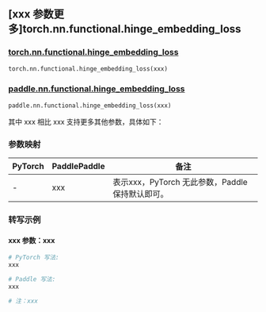 ## [xxx 参数更多]torch.nn.functional.hinge_embedding_loss

### [torch.nn.functional.hinge_embedding_loss](https://pytorch.org/docs/1.13/generated/torch.nn.functional.hinge_embedding_loss.html#torch.nn.functional.hinge_embedding_loss)

```python
torch.nn.functional.hinge_embedding_loss(xxx)
```

### [paddle.nn.functional.hinge_embedding_loss](https://www.paddlepaddle.org.cn/documentation/docs/zh/api/paddle/nn/functional/hinge_embedding_loss_cn.html)

```python
paddle.nn.functional.hinge_embedding_loss(xxx)
```

其中 xxx 相比 xxx 支持更多其他参数，具体如下：

### 参数映射

| PyTorch | PaddlePaddle | 备注 |
| ------- | ------------ | ---- |
|    -    |    xxx    | 表示xxx，PyTorch 无此参数，Paddle 保持默认即可。 |

### 转写示例

#### xxx 参数：xxx
``` python
# PyTorch 写法:
xxx

# Paddle 写法:
xxx

# 注：xxx
```
